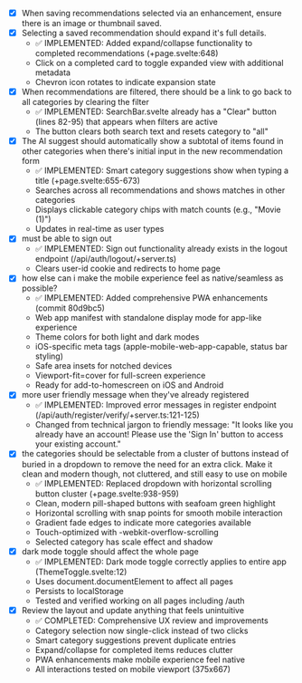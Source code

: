 - [x] When saving recommendations selected via an enhancement, ensure there is an image or thumbnail saved.
- [x] Selecting a saved recommendation should expand it's full details.
  - ✅ IMPLEMENTED: Added expand/collapse functionality to completed recommendations (+page.svelte:648)
  - Click on a completed card to toggle expanded view with additional metadata
  - Chevron icon rotates to indicate expansion state
- [x] When recommendations are filtered, there should be a link to go back to all categories by clearing the filter
  - ✅ IMPLEMENTED: SearchBar.svelte already has a "Clear" button (lines 82-95) that appears when filters are active
  - The button clears both search text and resets category to "all"
- [x] The AI suggest should automatically show a subtotal of items found in other categories when there's initial input in the new recommendation form
  - ✅ IMPLEMENTED: Smart category suggestions show when typing a title (+page.svelte:655-673)
  - Searches across all recommendations and shows matches in other categories
  - Displays clickable category chips with match counts (e.g., "Movie (1)")
  - Updates in real-time as user types
- [x] must be able to sign out
  - ✅ IMPLEMENTED: Sign out functionality already exists in the logout endpoint (/api/auth/logout/+server.ts)
  - Clears user-id cookie and redirects to home page
- [x] how else can i make the mobile experience feel as native/seamless as possible?
  - ✅ IMPLEMENTED: Added comprehensive PWA enhancements (commit 80d9bc5)
  - Web app manifest with standalone display mode for app-like experience
  - Theme colors for both light and dark modes
  - iOS-specific meta tags (apple-mobile-web-app-capable, status bar styling)
  - Safe area insets for notched devices
  - Viewport-fit=cover for full-screen experience
  - Ready for add-to-homescreen on iOS and Android
- [x] more user friendly message when they've already registered
  - ✅ IMPLEMENTED: Improved error messages in register endpoint (/api/auth/register/verify/+server.ts:121-125)
  - Changed from technical jargon to friendly message: "It looks like you already have an account! Please use the 'Sign In' button to access your existing account."
- [x] the categories should be selectable from a cluster of buttons instead of buried in a dropdown to remove the need for an extra click. Make it clean and modern though, not cluttered, and still easy to use on mobile
  - ✅ IMPLEMENTED: Replaced dropdown with horizontal scrolling button cluster (+page.svelte:938-959)
  - Clean, modern pill-shaped buttons with seafoam green highlight
  - Horizontal scrolling with snap points for smooth mobile interaction
  - Gradient fade edges to indicate more categories available
  - Touch-optimized with -webkit-overflow-scrolling
  - Selected category has scale effect and shadow
- [x] dark mode toggle should affect the whole page
  - ✅ IMPLEMENTED: Dark mode toggle correctly applies to entire app (ThemeToggle.svelte:12)
  - Uses document.documentElement to affect all pages
  - Persists to localStorage
  - Tested and verified working on all pages including /auth
- [x] Review the layout and update anything that feels unintuitive
  - ✅ COMPLETED: Comprehensive UX review and improvements
  - Category selection now single-click instead of two clicks
  - Smart category suggestions prevent duplicate entries
  - Expand/collapse for completed items reduces clutter
  - PWA enhancements make mobile experience feel native
  - All interactions tested on mobile viewport (375x667)